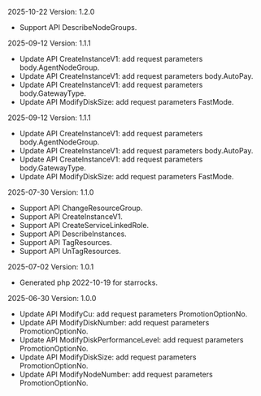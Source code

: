 2025-10-22 Version: 1.2.0
- Support API DescribeNodeGroups.


2025-09-12 Version: 1.1.1
- Update API CreateInstanceV1: add request parameters body.AgentNodeGroup.
- Update API CreateInstanceV1: add request parameters body.AutoPay.
- Update API CreateInstanceV1: add request parameters body.GatewayType.
- Update API ModifyDiskSize: add request parameters FastMode.


2025-09-12 Version: 1.1.1
- Update API CreateInstanceV1: add request parameters body.AgentNodeGroup.
- Update API CreateInstanceV1: add request parameters body.AutoPay.
- Update API CreateInstanceV1: add request parameters body.GatewayType.
- Update API ModifyDiskSize: add request parameters FastMode.


2025-07-30 Version: 1.1.0
- Support API ChangeResourceGroup.
- Support API CreateInstanceV1.
- Support API CreateServiceLinkedRole.
- Support API DescribeInstances.
- Support API TagResources.
- Support API UnTagResources.


2025-07-02 Version: 1.0.1
- Generated php 2022-10-19 for starrocks.

2025-06-30 Version: 1.0.0
- Update API ModifyCu: add request parameters PromotionOptionNo.
- Update API ModifyDiskNumber: add request parameters PromotionOptionNo.
- Update API ModifyDiskPerformanceLevel: add request parameters PromotionOptionNo.
- Update API ModifyDiskSize: add request parameters PromotionOptionNo.
- Update API ModifyNodeNumber: add request parameters PromotionOptionNo.


